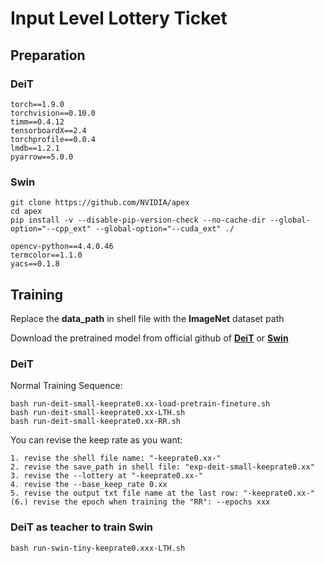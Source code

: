 # Input Level Lottery Ticket



## Preparation
### DeiT
```
torch==1.9.0
torchvision==0.10.0
timm==0.4.12
tensorboardX==2.4
torchprofile==0.0.4
lmdb==1.2.1
pyarrow==5.0.0
```

### Swin
```
git clone https://github.com/NVIDIA/apex
cd apex
pip install -v --disable-pip-version-check --no-cache-dir --global-option="--cpp_ext" --global-option="--cuda_ext" ./

opencv-python==4.4.0.46 
termcolor==1.1.0 
yacs==0.1.8
```

## Training
Replace the **data_path** in shell file with the **ImageNet** dataset path

Download the pretrained model from official github of [**DeiT**](https://github.com/facebookresearch/deit) or [**Swin**](https://github.com/microsoft/Swin-Transformer)

### DeiT
Normal Training Sequence:
```
bash run-deit-small-keeprate0.xx-load-pretrain-fineture.sh
bash run-deit-small-keeprate0.xx-LTH.sh
bash run-deit-small-keeprate0.xx-RR.sh
```

You can revise the keep rate as you want:
```
1. revise the shell file name: "-keeprate0.xx-"
2. revise the save_path in shell file: "exp-deit-small-keeprate0.xx"
3. revise the --lottery at "-keeprate0.xx-"
4. revise the --base_keep_rate 0.xx
5. revise the output txt file name at the last row: "-keeprate0.xx-"
(6.) revise the epoch when training the "RR": --epochs xxx
```

### DeiT as teacher to train Swin
```
bash run-swin-tiny-keeprate0.xxx-LTH.sh
```

